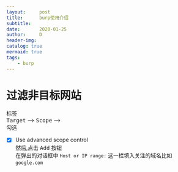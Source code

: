 ```yaml
---
layout:     post
title:      burp使用介绍
subtitle:   
date:       2020-01-25
author:     D
header-img: 
catalog: true
mermaid: true
tags:
    - burp
---
```

# 过滤非目标网站
标签<br>
<kbd>Target</kbd> --> <kbd>Scope</kbd> --><br>
勾选<br>
- [x] Use advanced scope control<br>
然后,点击 <kbd>Add</kbd> 按钮<br>
在弹出的对话框中 `Host or IP range:` 这一栏填入关注的域名比如 `google.com`
